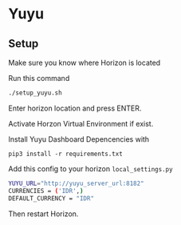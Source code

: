 # Yuyu

## Setup

Make sure you know where Horizon is located

Run this command

```bash
./setup_yuyu.sh
```

Enter horizon location and press ENTER.

Activate Horzon Virtual Environment if exist.

Install Yuyu Dashboard Depencencies with

```
pip3 install -r requirements.txt
```

Add this config to your horizon `local_settings.py`

```bash
YUYU_URL="http://yuyu_server_url:8182"
CURRENCIES = ('IDR',)
DEFAULT_CURRENCY = "IDR"
```

Then restart Horizon.
